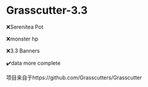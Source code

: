 # Grasscutter-3.3

❌Serenitea Pot

❌monster hp

❌3.3 Banners

✔️data more complete

项目来自于https://github.com/Grasscutters/Grasscutter
